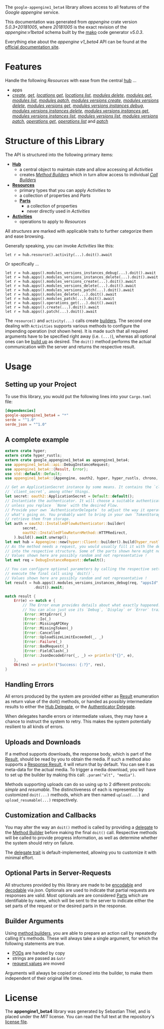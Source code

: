 <!---
DO NOT EDIT !
This file was generated automatically from 'src/generator/templates/api/README.md.mako'
DO NOT EDIT !
-->
The `google-appengine1_beta4` library allows access to all features of the *Google appengine* service.

This documentation was generated from *appengine* crate version *5.0.3+20181005*, where *20181005* is the exact revision of the *appengine:v1beta4* schema built by the [mako](http://www.makotemplates.org/) code generator *v5.0.3*.

Everything else about the *appengine* *v1_beta4* API can be found at the
[official documentation site](https://cloud.google.com/appengine/docs/admin-api/).
# Features

Handle the following *Resources* with ease from the central [hub](https://docs.rs/google-appengine1_beta4/5.0.3+20181005/google_appengine1_beta4/Appengine) ... 

* apps
 * [*create*](https://docs.rs/google-appengine1_beta4/5.0.3+20181005/google_appengine1_beta4/api::AppCreateCall), [*get*](https://docs.rs/google-appengine1_beta4/5.0.3+20181005/google_appengine1_beta4/api::AppGetCall), [*locations get*](https://docs.rs/google-appengine1_beta4/5.0.3+20181005/google_appengine1_beta4/api::AppLocationGetCall), [*locations list*](https://docs.rs/google-appengine1_beta4/5.0.3+20181005/google_appengine1_beta4/api::AppLocationListCall), [*modules delete*](https://docs.rs/google-appengine1_beta4/5.0.3+20181005/google_appengine1_beta4/api::AppModuleDeleteCall), [*modules get*](https://docs.rs/google-appengine1_beta4/5.0.3+20181005/google_appengine1_beta4/api::AppModuleGetCall), [*modules list*](https://docs.rs/google-appengine1_beta4/5.0.3+20181005/google_appengine1_beta4/api::AppModuleListCall), [*modules patch*](https://docs.rs/google-appengine1_beta4/5.0.3+20181005/google_appengine1_beta4/api::AppModulePatchCall), [*modules versions create*](https://docs.rs/google-appengine1_beta4/5.0.3+20181005/google_appengine1_beta4/api::AppModuleVersionCreateCall), [*modules versions delete*](https://docs.rs/google-appengine1_beta4/5.0.3+20181005/google_appengine1_beta4/api::AppModuleVersionDeleteCall), [*modules versions get*](https://docs.rs/google-appengine1_beta4/5.0.3+20181005/google_appengine1_beta4/api::AppModuleVersionGetCall), [*modules versions instances debug*](https://docs.rs/google-appengine1_beta4/5.0.3+20181005/google_appengine1_beta4/api::AppModuleVersionInstanceDebugCall), [*modules versions instances delete*](https://docs.rs/google-appengine1_beta4/5.0.3+20181005/google_appengine1_beta4/api::AppModuleVersionInstanceDeleteCall), [*modules versions instances get*](https://docs.rs/google-appengine1_beta4/5.0.3+20181005/google_appengine1_beta4/api::AppModuleVersionInstanceGetCall), [*modules versions instances list*](https://docs.rs/google-appengine1_beta4/5.0.3+20181005/google_appengine1_beta4/api::AppModuleVersionInstanceListCall), [*modules versions list*](https://docs.rs/google-appengine1_beta4/5.0.3+20181005/google_appengine1_beta4/api::AppModuleVersionListCall), [*modules versions patch*](https://docs.rs/google-appengine1_beta4/5.0.3+20181005/google_appengine1_beta4/api::AppModuleVersionPatchCall), [*operations get*](https://docs.rs/google-appengine1_beta4/5.0.3+20181005/google_appengine1_beta4/api::AppOperationGetCall), [*operations list*](https://docs.rs/google-appengine1_beta4/5.0.3+20181005/google_appengine1_beta4/api::AppOperationListCall) and [*patch*](https://docs.rs/google-appengine1_beta4/5.0.3+20181005/google_appengine1_beta4/api::AppPatchCall)




# Structure of this Library

The API is structured into the following primary items:

* **[Hub](https://docs.rs/google-appengine1_beta4/5.0.3+20181005/google_appengine1_beta4/Appengine)**
    * a central object to maintain state and allow accessing all *Activities*
    * creates [*Method Builders*](https://docs.rs/google-appengine1_beta4/5.0.3+20181005/google_appengine1_beta4/client::MethodsBuilder) which in turn
      allow access to individual [*Call Builders*](https://docs.rs/google-appengine1_beta4/5.0.3+20181005/google_appengine1_beta4/client::CallBuilder)
* **[Resources](https://docs.rs/google-appengine1_beta4/5.0.3+20181005/google_appengine1_beta4/client::Resource)**
    * primary types that you can apply *Activities* to
    * a collection of properties and *Parts*
    * **[Parts](https://docs.rs/google-appengine1_beta4/5.0.3+20181005/google_appengine1_beta4/client::Part)**
        * a collection of properties
        * never directly used in *Activities*
* **[Activities](https://docs.rs/google-appengine1_beta4/5.0.3+20181005/google_appengine1_beta4/client::CallBuilder)**
    * operations to apply to *Resources*

All *structures* are marked with applicable traits to further categorize them and ease browsing.

Generally speaking, you can invoke *Activities* like this:

```Rust,ignore
let r = hub.resource().activity(...).doit().await
```

Or specifically ...

```ignore
let r = hub.apps().modules_versions_instances_debug(...).doit().await
let r = hub.apps().modules_versions_instances_delete(...).doit().await
let r = hub.apps().modules_versions_create(...).doit().await
let r = hub.apps().modules_versions_delete(...).doit().await
let r = hub.apps().modules_versions_patch(...).doit().await
let r = hub.apps().modules_delete(...).doit().await
let r = hub.apps().modules_patch(...).doit().await
let r = hub.apps().operations_get(...).doit().await
let r = hub.apps().create(...).doit().await
let r = hub.apps().patch(...).doit().await
```

The `resource()` and `activity(...)` calls create [builders][builder-pattern]. The second one dealing with `Activities` 
supports various methods to configure the impending operation (not shown here). It is made such that all required arguments have to be 
specified right away (i.e. `(...)`), whereas all optional ones can be [build up][builder-pattern] as desired.
The `doit()` method performs the actual communication with the server and returns the respective result.

# Usage

## Setting up your Project

To use this library, you would put the following lines into your `Cargo.toml` file:

```toml
[dependencies]
google-appengine1_beta4 = "*"
serde = "^1.0"
serde_json = "^1.0"
```

## A complete example

```Rust
extern crate hyper;
extern crate hyper_rustls;
extern crate google_appengine1_beta4 as appengine1_beta4;
use appengine1_beta4::api::DebugInstanceRequest;
use appengine1_beta4::{Result, Error};
use std::default::Default;
use appengine1_beta4::{Appengine, oauth2, hyper, hyper_rustls, chrono, FieldMask};

// Get an ApplicationSecret instance by some means. It contains the `client_id` and 
// `client_secret`, among other things.
let secret: oauth2::ApplicationSecret = Default::default();
// Instantiate the authenticator. It will choose a suitable authentication flow for you, 
// unless you replace  `None` with the desired Flow.
// Provide your own `AuthenticatorDelegate` to adjust the way it operates and get feedback about 
// what's going on. You probably want to bring in your own `TokenStorage` to persist tokens and
// retrieve them from storage.
let auth = oauth2::InstalledFlowAuthenticator::builder(
        secret,
        oauth2::InstalledFlowReturnMethod::HTTPRedirect,
    ).build().await.unwrap();
let mut hub = Appengine::new(hyper::Client::builder().build(hyper_rustls::HttpsConnectorBuilder::new().with_native_roots().https_or_http().enable_http1().build()), auth);
// As the method needs a request, you would usually fill it with the desired information
// into the respective structure. Some of the parts shown here might not be applicable !
// Values shown here are possibly random and not representative !
let mut req = DebugInstanceRequest::default();

// You can configure optional parameters by calling the respective setters at will, and
// execute the final call using `doit()`.
// Values shown here are possibly random and not representative !
let result = hub.apps().modules_versions_instances_debug(req, "appsId", "modulesId", "versionsId", "instancesId")
             .doit().await;

match result {
    Err(e) => match e {
        // The Error enum provides details about what exactly happened.
        // You can also just use its `Debug`, `Display` or `Error` traits
         Error::HttpError(_)
        |Error::Io(_)
        |Error::MissingAPIKey
        |Error::MissingToken(_)
        |Error::Cancelled
        |Error::UploadSizeLimitExceeded(_, _)
        |Error::Failure(_)
        |Error::BadRequest(_)
        |Error::FieldClash(_)
        |Error::JsonDecodeError(_, _) => println!("{}", e),
    },
    Ok(res) => println!("Success: {:?}", res),
}

```
## Handling Errors

All errors produced by the system are provided either as [Result](https://docs.rs/google-appengine1_beta4/5.0.3+20181005/google_appengine1_beta4/client::Result) enumeration as return value of
the doit() methods, or handed as possibly intermediate results to either the 
[Hub Delegate](https://docs.rs/google-appengine1_beta4/5.0.3+20181005/google_appengine1_beta4/client::Delegate), or the [Authenticator Delegate](https://docs.rs/yup-oauth2/*/yup_oauth2/trait.AuthenticatorDelegate.html).

When delegates handle errors or intermediate values, they may have a chance to instruct the system to retry. This 
makes the system potentially resilient to all kinds of errors.

## Uploads and Downloads
If a method supports downloads, the response body, which is part of the [Result](https://docs.rs/google-appengine1_beta4/5.0.3+20181005/google_appengine1_beta4/client::Result), should be
read by you to obtain the media.
If such a method also supports a [Response Result](https://docs.rs/google-appengine1_beta4/5.0.3+20181005/google_appengine1_beta4/client::ResponseResult), it will return that by default.
You can see it as meta-data for the actual media. To trigger a media download, you will have to set up the builder by making
this call: `.param("alt", "media")`.

Methods supporting uploads can do so using up to 2 different protocols: 
*simple* and *resumable*. The distinctiveness of each is represented by customized 
`doit(...)` methods, which are then named `upload(...)` and `upload_resumable(...)` respectively.

## Customization and Callbacks

You may alter the way an `doit()` method is called by providing a [delegate](https://docs.rs/google-appengine1_beta4/5.0.3+20181005/google_appengine1_beta4/client::Delegate) to the 
[Method Builder](https://docs.rs/google-appengine1_beta4/5.0.3+20181005/google_appengine1_beta4/client::CallBuilder) before making the final `doit()` call. 
Respective methods will be called to provide progress information, as well as determine whether the system should 
retry on failure.

The [delegate trait](https://docs.rs/google-appengine1_beta4/5.0.3+20181005/google_appengine1_beta4/client::Delegate) is default-implemented, allowing you to customize it with minimal effort.

## Optional Parts in Server-Requests

All structures provided by this library are made to be [encodable](https://docs.rs/google-appengine1_beta4/5.0.3+20181005/google_appengine1_beta4/client::RequestValue) and 
[decodable](https://docs.rs/google-appengine1_beta4/5.0.3+20181005/google_appengine1_beta4/client::ResponseResult) via *json*. Optionals are used to indicate that partial requests are responses 
are valid.
Most optionals are are considered [Parts](https://docs.rs/google-appengine1_beta4/5.0.3+20181005/google_appengine1_beta4/client::Part) which are identifiable by name, which will be sent to 
the server to indicate either the set parts of the request or the desired parts in the response.

## Builder Arguments

Using [method builders](https://docs.rs/google-appengine1_beta4/5.0.3+20181005/google_appengine1_beta4/client::CallBuilder), you are able to prepare an action call by repeatedly calling it's methods.
These will always take a single argument, for which the following statements are true.

* [PODs][wiki-pod] are handed by copy
* strings are passed as `&str`
* [request values](https://docs.rs/google-appengine1_beta4/5.0.3+20181005/google_appengine1_beta4/client::RequestValue) are moved

Arguments will always be copied or cloned into the builder, to make them independent of their original life times.

[wiki-pod]: http://en.wikipedia.org/wiki/Plain_old_data_structure
[builder-pattern]: http://en.wikipedia.org/wiki/Builder_pattern
[google-go-api]: https://github.com/google/google-api-go-client

# License
The **appengine1_beta4** library was generated by Sebastian Thiel, and is placed 
under the *MIT* license.
You can read the full text at the repository's [license file][repo-license].

[repo-license]: https://github.com/Byron/google-apis-rsblob/main/LICENSE.md

